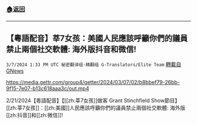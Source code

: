 ###  [:house:返回](README.md)
---


## 【粵語配音】莘7女孩：美國人民應該呼籲你們的議員禁止兩個社交軟體: 海外版抖音和微信!
`3/7/2024 1:33 PM UTC 秘密翻译组-精翻组 G-Translators/Elite Team` [轉載自GNews](https://gnews.org/articles/2374161)

https://media.gettr.com/group4/getter/2024/03/07/02/b8bbef79-26bb-9f15-7e07-b13c618aaa3c/out.mp4

2/21/2024【粵語配音】【[[zh:莘7女孩]]做客 Grant Stinchfield Show節目】[[zh:莘7女孩]]：[[zh:美國]]人民應該呼籲你們的議員禁止兩個社交軟體: 海外版[[zh:抖音]]和[[zh:微信]]!



